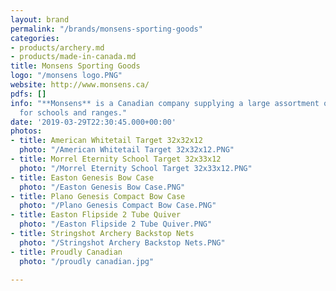 ```yaml
---
layout: brand
permalink: "/brands/monsens-sporting-goods"
categories:
- products/archery.md
- products/made-in-canada.md
title: Monsens Sporting Goods
logo: "/monsens logo.PNG"
website: http://www.monsens.ca/
pdfs: []
info: "**Monsens** is a Canadian company supplying a large assortment of archery equipment
  for schools and ranges."
date: '2019-03-29T22:30:45.000+00:00'
photos:
- title: American Whitetail Target 32x32x12
  photo: "/American Whitetail Target 32x32x12.PNG"
- title: Morrel Eternity School Target 32x33x12
  photo: "/Morrel Eternity School Target 32x33x12.PNG"
- title: Easton Genesis Bow Case
  photo: "/Easton Genesis Bow Case.PNG"
- title: Plano Genesis Compact Bow Case
  photo: "/Plano Genesis Compact Bow Case.PNG"
- title: Easton Flipside 2 Tube Quiver
  photo: "/Easton Flipside 2 Tube Quiver.PNG"
- title: Stringshot Archery Backstop Nets
  photo: "/Stringshot Archery Backstop Nets.PNG"
- title: Proudly Canadian
  photo: "/proudly canadian.jpg"

---
```

